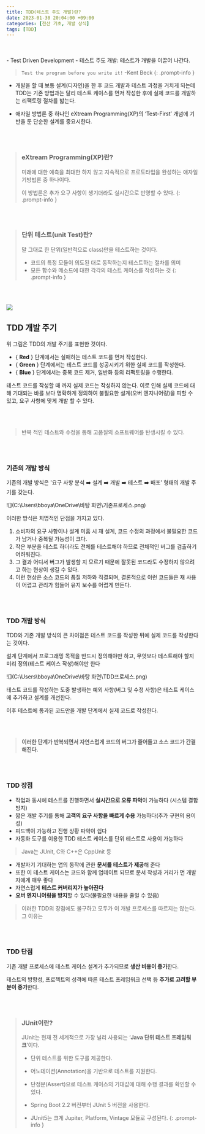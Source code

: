 ```yaml
---
title: TDD(테스트 주도 개발)란?
date: 2023-01-30 20:04:00 +09:00
categories: [전산 기초, 개발 상식]
tags: [TDD]
---
```

<br>
<br>
- Test Driven Development
  - 테스트 주도 개발: 테스트가 개발을 이끌어 나간다.
  
  

> `Test the program before you write it!`
> -Kent Beck
{: .prompt-info }


- 개발을 할 때 보통 설계(디자인)을 한 후 코드 개발과 테스트 과정을 거치게 되는데 TDD는 기존 방법과는 달리 테스트 케이스를 먼저 작성한 후에 실제 코드를 개발하는 리팩토링 절차를 밟는다.


- 애자일 방법론 중 하나인 eXtream Programming(XP)의 ‘Test-First’ 개념에 기반을 둔 단순한 설계를 중요시한다.

<br>
<br>

> ### **eXtream Programming(XP)란?**
>
> 미래에 대한 예측을 최대한 하지 않고 지속적으로 프로토타입을 완성하는 애자일 기방법론 중 하나이다.
>
> 이 방법론은 추가 요구 사항이 생기더라도 실시간으로 반영할 수 있다.
{: .prompt-info }

<br>
<br>


> ### **단위 테스트(unit Test)란?**
>
> 말 그대로 한 단위(일반적으로 class)만을 테스트하는 것이다.
>
> - 코드의 특정 모듈이 의도된 대로 동작하는지 테스트하는 절차를 의미
> - 모든 함수와 메소드에 대한 각각의 테스트 케이스를 작성하는 것
{: .prompt-info }

<br>
<br>


![](assets/img/cs/TDD_cycle)

## **TDD 개발 주기**

위 그림은 TDD의 개발 주기를 표현한 것이다.

- { **Red** } 단계에서는 실패하는 테스트 코드를 먼저 작성한다.
- { **Green** } 단계에서는 테스트 코드를 성공시키기 위한 실제 코드를 작성한다.
- { **Blue** } 단계에서는 중복 코드 제거, 일반화 등의 리팩토링을 수행한다.



테스트 코드를 작성할 때 까지 실제 코드는 작성하지 않는다. 이로 인해 실제 코드에 대해 기대되는 바를 보다 명확하게 정의하여 불필요한 설계(오버 엔지니어링)을 피할 수 있고, 요구 사항에 맞게 개발 할 수 있다.

<br>
<br>

> 반복 적인 테스트와 수정을 통해 고품질의 소프트웨어를 탄생시킬 수 있다.

<br>
<br>

### 기존의 개발 방식

기존의 개발 방식은 '요구 사항 분석 :arrow_right: 설계 :arrow_right: 개발 :arrow_right: 테스트 :arrow_right: 배포' 형태의 개발 주기를 갖는다.

![](C:\Users\bboya\OneDrive\바탕 화면\기존프로세스.png)



이러한 방식은 치명적인 단점을 가지고 있다.

1. 소비자의 요구 사항이나 설계 미흡 시 재 설계, 코드 수정의 과정에서 불필요한 코드가 남거나 중복될 가능성이 크다.
2. 작은 부분을 테스트 하더라도 전체를 테스트해야 하므로 전체적인 버그를 검출하기 어려워진다.
3. 그 결과 어디서 버그가 발생할 지 모르기 때문에 잘못된 코드라도 수정하지 않으려고 하는 현상이 생길 수 있다.
4. 이런 현상은 소스 코드의 품질 저하와 직결되며, 결론적으로 이런 코드들은 재 사용이 어렵고 관리가 힘들어 유지 보수를 어렵게 만든다.


<br>
<br>


### TDD 개발 방식

TDD와 기존 개발 방식의 큰 차이점은 테스트 코드를 작성한 뒤에 실제 코드를 작성한다는 것이다.

설계 단계에서 프로그래밍 목적을 반드시 정의해야만 하고, 무엇보다 테스트해야 할지 미리 정의(테스트 케이스 작성)해야만 한다



![](C:\Users\bboya\OneDrive\바탕 화면\TDD프로세스.png)

테스트 코드를 작성하는 도중 발생하는 예외 사항(버그 및 수정 사항)은 테스트 케이스에 추가하고 설계를 개선한다.

이후 테스트에 통과된 코드만을 개발 단계에서 실제 코드로 작성한다.

<br>
<br>

>  **이러한 단계가 반복되면서 자연스럽게 코드의 버그가 줄어들고 소스 코드가 간결해진다.**

<br>
<br>



### TDD 장점

- 작업과 동시에 테스트를 진행하면서 **실시간으로 오류 파악**이 가능하다 (시스템 결함 방지)
- 짧은 개발 주기를 통해 **고객의 요구 사항을 빠르게 수용** 가능하다(추가 구현의 용이성)
- 피드백이 가능하고 진행 상황 파악이 쉽다
- 자동화 도구를 이용한 TDD 테스트 케이스를 단위 테스트로 사용이 가능하다

> Java는 JUnit, C와 C++은 CppUnit 등

- 개발자기 기대하는 앱의 동작에 관한 **문서를 테스트가 제공**해 준다
- 또한 이 테스트 케이스는 코드와 함께 업데이트 되므로 문서 작성과 거리가 먼 개발자에게 매우 좋다
- 자연스럽게 **테스트 커버리지가 높아진다**
- **오버 엔지니어링을 방지**할 수 있다(불필요한 내용을 줄일 수 있음)



> 이러한 TDD의 장점에도 불구하고 모두가 이 개발 프로세스를 따르지는 않는다. 그 이유는

<br>
<br>

### TDD 단점

기존 개발 프로세스에 테스트 케이스 설계가 추가되므로 **생산 비용이 증가**한다.

테스트의 방향성, 프로젝트의 성격에 따른 테스트 프레임워크 선택 등 **추가로 고려할 부분이 증가**한다.


<br>
<br>


> ### JUnit이란?
>
> JUnit는 현재 전 세계적으로 가장 널리 사용되는 ‘**Java 단위 테스트 프레임워크**’이다.
>
> - 단위 테스트를 위한 도구를 제공한다.
>
> - 어노테이션(Annotation)을 기반으로 테스트를 지원한다.
>
> - 단정문(Assert)으로 테스트 케이스의 기대값에 대해 수행 결과를 확인할 수 있다.
>
> - Spring Boot 2.2 버전부터 JUnit 5 버전을 사용한다.
>
> - JUnit5는 크게 Jupiter, Platform, Vintage 모듈로 구성된다.
{: .prompt-info }

<br>
<br>



